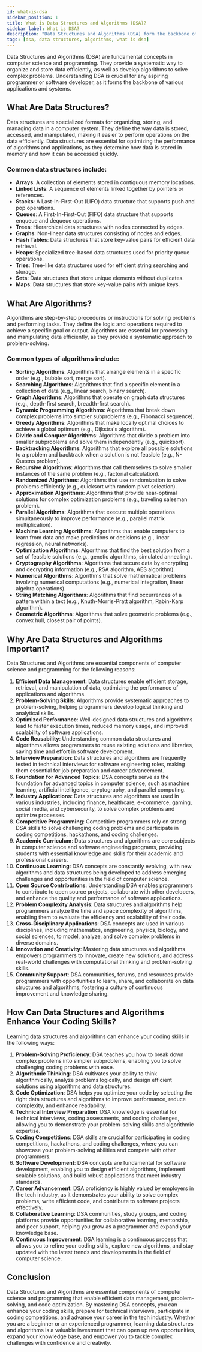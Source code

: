 ```yaml
---
id: what-is-dsa
sidebar_position: 1
title: What is Data Structures and Algorithms (DSA)?
sidebar_label: What is DSA?
description: "Data Structures and Algorithms (DSA) form the backbone of computer science and programming. Learn what DSA is, why it's important, and how it can enhance your coding skills."
tags: [dsa, data structures, algorithms, what is dsa]
---
```


Data Structures and Algorithms (DSA) are fundamental concepts in computer science and programming. They provide a systematic way to organize and store data efficiently, as well as develop algorithms to solve complex problems. Understanding DSA is crucial for any aspiring programmer or software developer, as it forms the backbone of various applications and systems.

<AdsComponent adSlot="3270832720" />

## What Are Data Structures?

Data structures are specialized formats for organizing, storing, and managing data in a computer system. They define the way data is stored, accessed, and manipulated, making it easier to perform operations on the data efficiently. Data structures are essential for optimizing the performance of algorithms and applications, as they determine how data is stored in memory and how it can be accessed quickly.

### Common data structures include:

- **Arrays**: A collection of elements stored in contiguous memory locations.
- **Linked Lists**: A sequence of elements linked together by pointers or references.
- **Stacks**: A Last-In-First-Out (LIFO) data structure that supports push and pop operations.
- **Queues**: A First-In-First-Out (FIFO) data structure that supports enqueue and dequeue operations.
- **Trees**: Hierarchical data structures with nodes connected by edges.
- **Graphs**: Non-linear data structures consisting of nodes and edges.
- **Hash Tables**: Data structures that store key-value pairs for efficient data retrieval.
- **Heaps**: Specialized tree-based data structures used for priority queue operations.
- **Tries**: Tree-like data structures used for efficient string searching and storage.
- **Sets**: Data structures that store unique elements without duplicates.
- **Maps**: Data structures that store key-value pairs with unique keys.

<AdsComponent adSlot="5461416177" />

## What Are Algorithms?

Algorithms are step-by-step procedures or instructions for solving problems and performing tasks. They define the logic and operations required to achieve a specific goal or output. Algorithms are essential for processing and manipulating data efficiently, as they provide a systematic approach to problem-solving.

### Common types of algorithms include:

- **Sorting Algorithms**: Algorithms that arrange elements in a specific order (e.g., bubble sort, merge sort).
- **Searching Algorithms**: Algorithms that find a specific element in a collection of data (e.g., linear search, binary search).
- **Graph Algorithms**: Algorithms that operate on graph data structures (e.g., depth-first search, breadth-first search).
- **Dynamic Programming Algorithms**: Algorithms that break down complex problems into simpler subproblems (e.g., Fibonacci sequence).
- **Greedy Algorithms**: Algorithms that make locally optimal choices to achieve a global optimum (e.g., Dijkstra's algorithm).
- **Divide and Conquer Algorithms**: Algorithms that divide a problem into smaller subproblems and solve them independently (e.g., quicksort).
- **Backtracking Algorithms**: Algorithms that explore all possible solutions to a problem and backtrack when a solution is not feasible (e.g., N-Queens problem).
- **Recursive Algorithms**: Algorithms that call themselves to solve smaller instances of the same problem (e.g., factorial calculation).
- **Randomized Algorithms**: Algorithms that use randomization to solve problems efficiently (e.g., quicksort with random pivot selection).
- **Approximation Algorithms**: Algorithms that provide near-optimal solutions for complex optimization problems (e.g., traveling salesman problem).
- **Parallel Algorithms**: Algorithms that execute multiple operations simultaneously to improve performance (e.g., parallel matrix multiplication).
- **Machine Learning Algorithms**: Algorithms that enable computers to learn from data and make predictions or decisions (e.g., linear regression, neural networks).
- **Optimization Algorithms**: Algorithms that find the best solution from a set of feasible solutions (e.g., genetic algorithms, simulated annealing).
- **Cryptography Algorithms**: Algorithms that secure data by encrypting and decrypting information (e.g., RSA algorithm, AES algorithm).
- **Numerical Algorithms**: Algorithms that solve mathematical problems involving numerical computations (e.g., numerical integration, linear algebra operations).
- **String Matching Algorithms**: Algorithms that find occurrences of a pattern within a text (e.g., Knuth-Morris-Pratt algorithm, Rabin-Karp algorithm).
- **Geometric Algorithms**: Algorithms that solve geometric problems (e.g., convex hull, closest pair of points).

<AdsComponent adSlot="3270832720" />

## Why Are Data Structures and Algorithms Important?

Data Structures and Algorithms are essential components of computer science and programming for the following reasons:

1. **Efficient Data Management**: Data structures enable efficient storage, retrieval, and manipulation of data, optimizing the performance of applications and algorithms.
2. **Problem-Solving Skills**: Algorithms provide systematic approaches to problem-solving, helping programmers develop logical thinking and analytical skills.
3. **Optimized Performance**: Well-designed data structures and algorithms lead to faster execution times, reduced memory usage, and improved scalability of software applications.
4. **Code Reusability**: Understanding common data structures and algorithms allows programmers to reuse existing solutions and libraries, saving time and effort in software development.
5. **Interview Preparation**: Data structures and algorithms are frequently tested in technical interviews for software engineering roles, making them essential for job preparation and career advancement.
6. **Foundation for Advanced Topics**: DSA concepts serve as the foundation for advanced topics in computer science, such as machine learning, artificial intelligence, cryptography, and parallel computing.
7. **Industry Applications**: Data structures and algorithms are used in various industries, including finance, healthcare, e-commerce, gaming, social media, and cybersecurity, to solve complex problems and optimize processes.
8. **Competitive Programming**: Competitive programmers rely on strong DSA skills to solve challenging coding problems and participate in coding competitions, hackathons, and coding challenges.
9. **Academic Curriculum**: Data structures and algorithms are core subjects in computer science and software engineering programs, providing students with essential knowledge and skills for their academic and professional careers.
10. **Continuous Learning**: DSA concepts are constantly evolving, with new algorithms and data structures being developed to address emerging challenges and opportunities in the field of computer science.
11. **Open Source Contributions**: Understanding DSA enables programmers to contribute to open source projects, collaborate with other developers, and enhance the quality and performance of software applications.
12. **Problem Complexity Analysis**: Data structures and algorithms help programmers analyze the time and space complexity of algorithms, enabling them to evaluate the efficiency and scalability of their code.
13. **Cross-Disciplinary Applications**: DSA concepts are used in various disciplines, including mathematics, engineering, physics, biology, and social sciences, to model, analyze, and solve complex problems in diverse domains.
14. **Innovation and Creativity**: Mastering data structures and algorithms empowers programmers to innovate, create new solutions, and address real-world challenges with computational thinking and problem-solving skills.
15. **Community Support**: DSA communities, forums, and resources provide programmers with opportunities to learn, share, and collaborate on data structures and algorithms, fostering a culture of continuous improvement and knowledge sharing.

<AdsComponent adSlot="5461416177" />

## How Can Data Structures and Algorithms Enhance Your Coding Skills?

Learning data structures and algorithms can enhance your coding skills in the following ways:

1. **Problem-Solving Proficiency**: DSA teaches you how to break down complex problems into simpler subproblems, enabling you to solve challenging coding problems with ease.
2. **Algorithmic Thinking**: DSA cultivates your ability to think algorithmically, analyze problems logically, and design efficient solutions using algorithms and data structures.
3. **Code Optimization**: DSA helps you optimize your code by selecting the right data structures and algorithms to improve performance, reduce complexity, and enhance readability.
4. **Technical Interview Preparation**: DSA knowledge is essential for technical interviews, coding assessments, and coding challenges, allowing you to demonstrate your problem-solving skills and algorithmic expertise.
5. **Coding Competitions**: DSA skills are crucial for participating in coding competitions, hackathons, and coding challenges, where you can showcase your problem-solving abilities and compete with other programmers.
6. **Software Development**: DSA concepts are fundamental for software development, enabling you to design efficient algorithms, implement scalable solutions, and build robust applications that meet industry standards.
7. **Career Advancement**: DSA proficiency is highly valued by employers in the tech industry, as it demonstrates your ability to solve complex problems, write efficient code, and contribute to software projects effectively.
8. **Collaborative Learning**: DSA communities, study groups, and coding platforms provide opportunities for collaborative learning, mentorship, and peer support, helping you grow as a programmer and expand your knowledge base.
9. **Continuous Improvement**: DSA learning is a continuous process that allows you to refine your coding skills, explore new algorithms, and stay updated with the latest trends and developments in the field of computer science.

<AdsComponent adSlot="3270832720" />

## Conclusion

Data Structures and Algorithms are essential components of computer science and programming that enable efficient data management, problem-solving, and code optimization. By mastering DSA concepts, you can enhance your coding skills, prepare for technical interviews, participate in coding competitions, and advance your career in the tech industry. Whether you are a beginner or an experienced programmer, learning data structures and algorithms is a valuable investment that can open up new opportunities, expand your knowledge base, and empower you to tackle complex challenges with confidence and creativity.